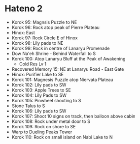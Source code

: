 # Hateno 2

* Korok 95: Magnsis Puzzle to NE
* Korok 96: Rock atop peak of Pierre Plateau
* Hinox: East
* Korok 97: Rock Circle E of Hinox
* Korok 98: Lily pads to NE
* Korok 99: Rock in centre of Lanaryu Promenade
* Dow Na'eh Shrine - Behind Waterfall to S
* Korok 100: Atop Lanaryu Bluff at the Peak of Awakening
  * Cold Res Lv 1
* Recovered Memory 15: NE at Lanaryu Road - East Gate
* Hinox: Purifier Lake to SE
* Korok 101: Magnesis Puzzle atop Niervata Plateau
* Korok 102: Lily pads to SW
* Korok 103: Apple Trees to SE
* Korok 104: Lily Pads to SW
* Korok 105: Pinwheel shooting to S
* Stone Talus to S
* Korok 106: Lily pads to SW
* Korok 107: Shoot 10 signs on track, then balloon above cabin
* Korok 108: Rock under metal door to S
* Korok 109: Rock on shore to SE
* Warp to Dueling Peaks Tower
* Korok 110: Rock on small island on Nabi Lake to N
